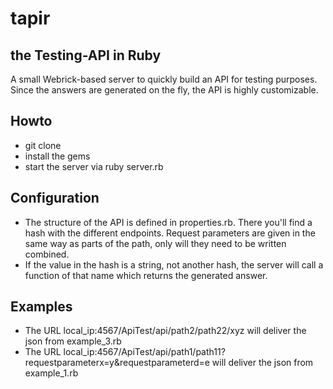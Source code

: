 # tapir
## the **T**esting-**API** in **R**uby

A small Webrick-based server to quickly build an API for testing purposes. Since the answers are generated on the fly, the API is highly customizable.

## Howto
* git clone
* install the gems
* start the server via ruby server.rb

## Configuration
* The structure of the API is defined in properties.rb. There you'll find a hash with the different endpoints. Request parameters are given in the same way as parts of the path, only will they need to be written combined.
* If the value in the hash is a string, not another hash, the server will call a function of that name which returns the generated answer.

## Examples
* The URL local_ip:4567/ApiTest/api/path2/path22/xyz will deliver the json from example_3.rb
* The URL local_ip:4567/ApiTest/api/path1/path11?requestparameterx=y&requestparameterd=e will deliver the json from example_1.rb
